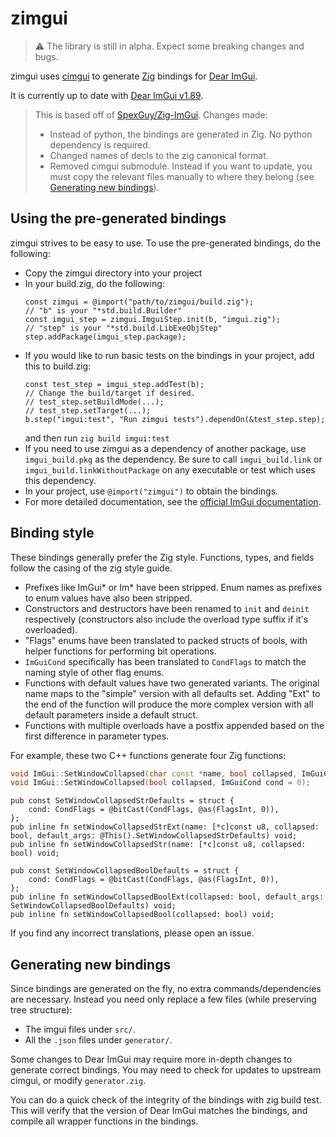 # zimgui

> ⚠️ The library is still in alpha. Expect some breaking changes and bugs.

zimgui uses [cimgui](https://github.com/cimgui/cimgui) to generate [Zig](https://github.com/ziglang/zig) bindings for [Dear ImGui](https://github.com/ocornut/imgui).

It is currently up to date with [Dear ImGui v1.89](https://github.com/ocornut/imgui/tree/v1.89).

> This is based off of [SpexGuy/Zig-ImGui](https://github.com/SpexGuy/Zig-ImGui). Changes made:
> - Instead of python, the bindings are generated in Zig. No python dependency is required.
> - Changed names of decls to the zig canonical format.
> - Removed cimgui submodule. Instead if you want to update, you must copy the relevant files manually to where they belong (see [Generating new bindings](#generating-new-bindings)).

## Using the pre-generated bindings

zimgui strives to be easy to use.  To use the pre-generated bindings, do the following:

- Copy the zimgui directory into your project
- In your build.zig, do the following:
    ```zig
    const zimgui = @import("path/to/zimgui/build.zig");
    // "b" is your "*std.build.Builder"
    const imgui_step = zimgui.ImguiStep.init(b, "imgui.zig");
    // "step" is your "*std.build.LibExeObjStep"
    step.addPackage(imgui_step.package);
    ```
- If you would like to run basic tests on the bindings in your project, add this to build.zig:
    ```zig
    const test_step = imgui_step.addTest(b);
    // Change the build/target if desired.
    // test_step.setBuildMode(...);
    // test_step.setTarget(...);
    b.step("imgui:test", "Run zimgui tests").dependOn(&test_step.step);
    ```
    and then run `zig build imgui:test`
- If you need to use zimgui as a dependency of another package, use `imgui_build.pkg` as the dependency.  Be sure to call `imgui_build.link` or `imgui_build.linkWithoutPackage` on any executable or test which uses this dependency.
- In your project, use `@import("zimgui")` to obtain the bindings.
- For more detailed documentation, see the [official ImGui documentation](https://github.com/ocornut/imgui/tree/v1.89/docs).

## Binding style

These bindings generally prefer the Zig style. Functions, types, and fields follow the casing of the zig style guide.
- Prefixes like ImGui* or Im* have been stripped. Enum names as prefixes to enum values have also been stripped.
- Constructors and destructors have been renamed to `init` and `deinit` respectively (constructors also include the overload type suffix if it's overloaded).
- "Flags" enums have been translated to packed structs of bools, with helper functions for performing bit operations.
- `ImGuiCond` specifically has been translated to `CondFlags` to match the naming style of other flag enums.
- Functions with default values have two generated variants. The original name maps to the "simple" version with all defaults set. Adding "Ext" to the end of the function will produce the more complex version with all default parameters inside a default struct.
- Functions with multiple overloads have a postfix appended based on the first difference in parameter types.

For example, these two C++ functions generate four Zig functions:
```c++
void ImGui::SetWindowCollapsed(char const *name, bool collapsed, ImGuiCond cond = 0);
void ImGui::SetWindowCollapsed(bool collapsed, ImGuiCond cond = 0);
```
```zig
pub const SetWindowCollapsedStrDefaults = struct {
    cond: CondFlags = @bitCast(CondFlags, @as(FlagsInt, 0)),
};
pub inline fn setWindowCollapsedStrExt(name: [*c]const u8, collapsed: bool, default_args: @This().SetWindowCollapsedStrDefaults) void;
pub inline fn setWindowCollapsedStr(name: [*c]const u8, collapsed: bool) void;

pub const SetWindowCollapsedBoolDefaults = struct {
    cond: CondFlags = @bitCast(CondFlags, @as(FlagsInt, 0)),
};
pub inline fn setWindowCollapsedBoolExt(collapsed: bool, default_args: SetWindowCollapsedBoolDefaults) void;
pub inline fn setWindowCollapsedBool(collapsed: bool) void;
```

If you find any incorrect translations, please open an issue.

## Generating new bindings

Since bindings are generated on the fly, no extra commands/dependencies are necessary.
Instead you need only replace a few files (while preserving tree structure):
- The imgui files under `src/`.
- All the `.json` files under `generator/`.

Some changes to Dear ImGui may require more in-depth changes to generate correct bindings.
You may need to check for updates to upstream cimgui, or modify `generator.zig`.

You can do a quick check of the integrity of the bindings with zig build test.
This will verify that the version of Dear ImGui matches the bindings, and compile all wrapper functions in the bindings.
